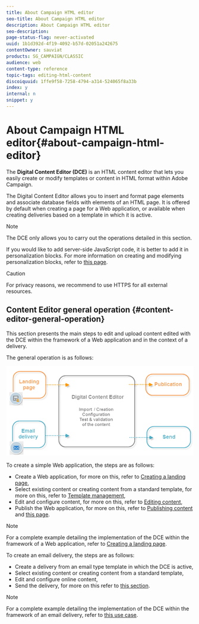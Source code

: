 ```yaml
---
title: About Campaign HTML editor
seo-title: About Campaign HTML editor
description: About Campaign HTML editor
seo-description: 
page-status-flag: never-activated
uuid: 1b1d392d-4f19-4092-b57d-02051a242675
contentOwner: sauviat
products: SG_CAMPAIGN/CLASSIC
audience: web
content-type: reference
topic-tags: editing-html-content
discoiquuid: 1ffe9f58-7258-4794-a314-524065f8a33b
index: y
internal: n
snippet: y
---
```


# About Campaign HTML editor{#about-campaign-html-editor}

The **Digital Content Editor (DCE)** is an HTML content editor that lets you easily create or modify templates or content in HTML format within Adobe Campaign.

The Digital Content Editor allows you to insert and format page elements and associate database fields with elements of an HTML page. It is offered by default when creating a page for a Web application, or available when creating deliveries based on a template in which it is active.

>[!NOTE]
>
>The DCE only allows you to carry out the operations detailed in this section.
>
>If you would like to add server-side JavaScript code, it is better to add it in personalization blocks. For more information on creating and modifying personalization blocks, refer to [this page](../../delivery/using/personalization-blocks.md).

>[!CAUTION]
>
>For privacy reasons, we recommend to use HTTPS for all external resources.

## Content Editor general operation {#content-editor-general-operation}

This section presents the main steps to edit and upload content edited with the DCE within the framework of a Web application and in the context of a delivery.

The general operation is as follows: 

![](assets/dce_schema.png)

To create a simple Web application, the steps are as follows:

* Create a Web application, for more on this, refer to [Creating a landing page](../../web/using/creating-a-landing-page.md),
* Select existing content or creating content from a standard template, for more on this, refer to [Template management](../../web/using/template-management.md),
* Edit and configure content, for more on this, refer to [Editing content](../../web/using/editing-content.md),
* Publish the Web application, for more on this, refer to [Publishing content](../../web/using/creating-a-landing-page.md#step-3---publishing-content) and [this page](../../web/using/publishing-a-web-form.md#managing-web-forms-delivery-and-tracking).

>[!NOTE]
>
>For a complete example detailing the implementation of the DCE within the framework of a Web application, refer to [Creating a landing page](../../web/using/creating-a-landing-page.md).

To create an email delivery, the steps are as follows:

* Create a delivery from an email type template in which the DCE is active,
* Select existing content or creating content from a standard template,
* Edit and configure online content,
* Send the delivery, for more on this refer to [this section](../../delivery/using/steps-about-delivery-creation-steps.md).

>[!NOTE]
>
>For a complete example detailing the implementation of the DCE within the framework of an email delivery, refer to [this use case](../../web/using/use-case--creating-an-email-delivery.md).

